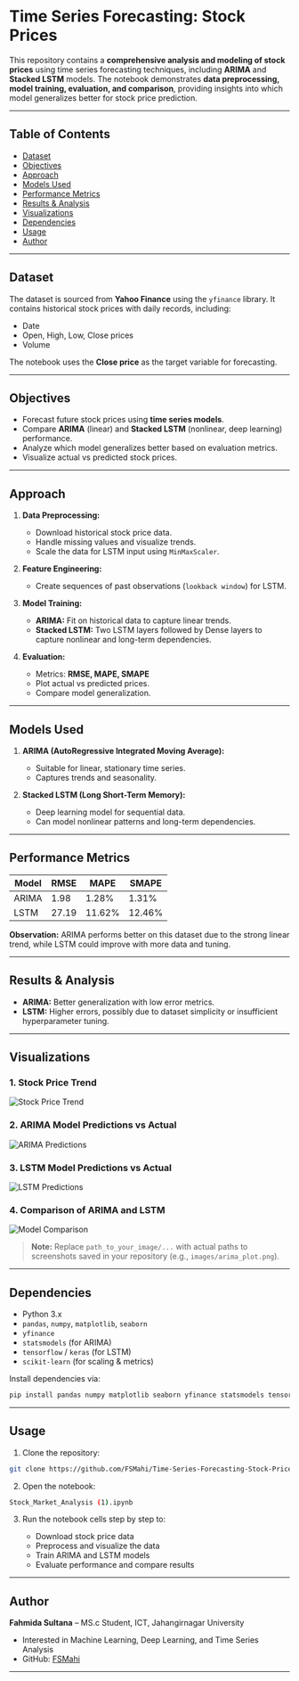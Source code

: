 
# Time Series Forecasting: Stock Prices

This repository contains a **comprehensive analysis and modeling of stock prices** using time series forecasting techniques, including **ARIMA** and **Stacked LSTM** models. The notebook demonstrates **data preprocessing, model training, evaluation, and comparison**, providing insights into which model generalizes better for stock price prediction.

---

## **Table of Contents**

* [Dataset](#dataset)
* [Objectives](#objectives)
* [Approach](#approach)
* [Models Used](#models-used)
* [Performance Metrics](#performance-metrics)
* [Results & Analysis](#results--analysis)
* [Visualizations](#visualizations)
* [Dependencies](#dependencies)
* [Usage](#usage)
* [Author](#author)

---

## **Dataset**

The dataset is sourced from **Yahoo Finance** using the `yfinance` library. It contains historical stock prices with daily records, including:

* Date
* Open, High, Low, Close prices
* Volume

The notebook uses the **Close price** as the target variable for forecasting.

---

## **Objectives**

* Forecast future stock prices using **time series models**.
* Compare **ARIMA** (linear) and **Stacked LSTM** (nonlinear, deep learning) performance.
* Analyze which model generalizes better based on evaluation metrics.
* Visualize actual vs predicted stock prices.

---

## **Approach**

1. **Data Preprocessing:**

   * Download historical stock price data.
   * Handle missing values and visualize trends.
   * Scale the data for LSTM input using `MinMaxScaler`.

2. **Feature Engineering:**

   * Create sequences of past observations (`lookback window`) for LSTM.

3. **Model Training:**

   * **ARIMA:** Fit on historical data to capture linear trends.
   * **Stacked LSTM:** Two LSTM layers followed by Dense layers to capture nonlinear and long-term dependencies.

4. **Evaluation:**

   * Metrics: **RMSE, MAPE, SMAPE**
   * Plot actual vs predicted prices.
   * Compare model generalization.

---

## **Models Used**

1. **ARIMA (AutoRegressive Integrated Moving Average):**

   * Suitable for linear, stationary time series.
   * Captures trends and seasonality.

2. **Stacked LSTM (Long Short-Term Memory):**

   * Deep learning model for sequential data.
   * Can model nonlinear patterns and long-term dependencies.

---

## **Performance Metrics**

| Model | RMSE  | MAPE   | SMAPE  |
| ----- | ----- | ------ | ------ |
| ARIMA | 1.98  | 1.28%  | 1.31%  |
| LSTM  | 27.19 | 11.62% | 12.46% |

**Observation:** ARIMA performs better on this dataset due to the strong linear trend, while LSTM could improve with more data and tuning.

---

## **Results & Analysis**

* **ARIMA:** Better generalization with low error metrics.
* **LSTM:** Higher errors, possibly due to dataset simplicity or insufficient hyperparameter tuning.

---

## **Visualizations**

### 1. Stock Price Trend

![Stock Price Trend](path_to_your_image/stock_trend.png)

### 2. ARIMA Model Predictions vs Actual

![ARIMA Predictions](path_to_your_image/arima_predictions.png)

### 3. LSTM Model Predictions vs Actual

![LSTM Predictions](path_to_your_image/lstm_predictions.png)

### 4. Comparison of ARIMA and LSTM

![Model Comparison](path_to_your_image/model_comparison.png)

> **Note:** Replace `path_to_your_image/...` with actual paths to screenshots saved in your repository (e.g., `images/arima_plot.png`).

---

## **Dependencies**

* Python 3.x
* `pandas`, `numpy`, `matplotlib`, `seaborn`
* `yfinance`
* `statsmodels` (for ARIMA)
* `tensorflow` / `keras` (for LSTM)
* `scikit-learn` (for scaling & metrics)

Install dependencies via:

```bash
pip install pandas numpy matplotlib seaborn yfinance statsmodels tensorflow scikit-learn
```

---

## **Usage**

1. Clone the repository:

```bash
git clone https://github.com/FSMahi/Time-Series-Forecasting-Stock-Prices.git
```

2. Open the notebook:

```bash
Stock_Market_Analysis (1).ipynb
```

3. Run the notebook cells step by step to:

   * Download stock price data
   * Preprocess and visualize the data
   * Train ARIMA and LSTM models
   * Evaluate performance and compare results

---

## **Author**

**Fahmida Sultana** – MS.c Student, ICT, Jahangirnagar University

* Interested in Machine Learning, Deep Learning, and Time Series Analysis
* GitHub: [FSMahi](https://github.com/FSMahi)

---

